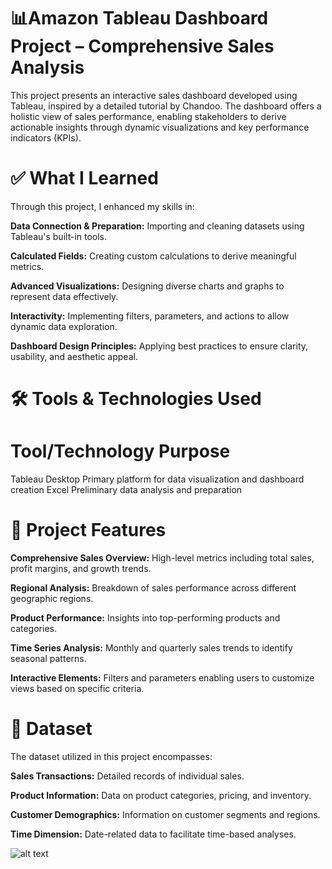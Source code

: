 
# 📊Amazon Tableau Dashboard Project – Comprehensive Sales Analysis
This project presents an interactive sales dashboard developed using Tableau, inspired by a detailed tutorial by Chandoo. The dashboard offers a holistic view of sales performance, enabling stakeholders to derive actionable insights through dynamic visualizations and key performance indicators (KPIs).

# ✅ What I Learned
Through this project, I enhanced my skills in:

**Data Connection & Preparation:** Importing and cleaning datasets using Tableau's built-in tools.

**Calculated Fields:** Creating custom calculations to derive meaningful metrics.

**Advanced Visualizations:** Designing diverse charts and graphs to represent data effectively.

**Interactivity:** Implementing filters, parameters, and actions to allow dynamic data exploration.

**Dashboard Design Principles:** Applying best practices to ensure clarity, usability, and aesthetic appeal.

# 🛠️ Tools & Technologies Used
# Tool/Technology	                  Purpose
Tableau Desktop	           Primary platform for data visualization and dashboard creation
Excel	Preliminary          data analysis and preparation

# 📌 Project Features
**Comprehensive Sales Overview:** High-level metrics including total sales, profit margins, and growth trends.

**Regional Analysis:** Breakdown of sales performance across different geographic regions.

**Product Performance:** Insights into top-performing products and categories.

**Time Series Analysis:** Monthly and quarterly sales trends to identify seasonal patterns.

**Interactive Elements:** Filters and parameters enabling users to customize views based on specific criteria.

# 📁 Dataset
The dataset utilized in this project encompasses:

**Sales Transactions:** Detailed records of individual sales.

**Product Information:** Data on product categories, pricing, and inventory.

**Customer Demographics:** Information on customer segments and regions.

**Time Dimension:** Date-related data to facilitate time-based analyses.


![alt text](<amazon sales dashboard/Amazon item sales dashboard.png>)
